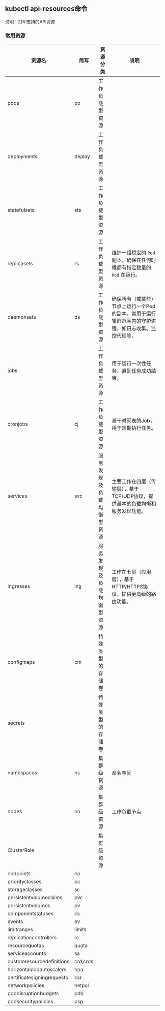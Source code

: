 ## kubectl api-resources命令
说明：打印支持的API资源

### 常用资源
| 资源名                         | 简写       | 资源分类              | 说明        
| ---                           | ---       | ---                  | ---
| pods                          | po	    | 工作负载型资源         | 
| deployments                   | deploy	| 工作负载型资源         |
| statefulsets                  | sts	    | 工作负载型资源         |
| replicasets                   | rs	    | 工作负载型资源         | 维护一组稳定的 `Pod` 副本，确保在任何时候都有指定数量的 `Pod` 在运行。
| daemonsets                    | ds	    | 工作负载型资源         | 确保所有（或某些）节点上运行一个Pod的副本。常用于运行集群范围内的守护进程，如日志收集、监控代理等。
| jobs                          |           | 工作负载型资源         | 用于运行一次性任务，直到任务成功结束。
| cronjobs                      | cj	    | 工作负载型资源         | 基于时间表的Job，用于定期执行任务。
| services                      | svc       | 服务发现及负载均衡型资源 | 主要工作在四层（传输层），基于TCP/UDP协议，提供基本的负载均衡和服务发现功能。
| ingresses                     | ing	    | 服务发现及负载均衡型资源 | 工作在七层（应用层），基于HTTP/HTTPS协议，提供更高级的路由功能。
| configmaps                    | cm	    | 特殊类型的存储卷        |
| secrets                       |           | 特殊类型的存储卷        |
| namespaces                    | ns        | 集群级资源             | 命名空间
| nodes                         | no	    | 集群级资源             | 工作负载节点
| ClusterRole                   |           | 集群级资源             | 
| endpoints                     | ep	    | 
| priorityclasses               | pc	    |
| storageclasses                | sc	    |
| persistentvolumeclaims        | pvc	    |
| persistentvolumes             | pv	    |
| componentstatuses             | cs	    |
| events                        | ev	    |
| limitranges                   | limits	|
| replicationcontrollers        | rc	    |
| resourcequotas                | quota	    |
| serviceaccounts               | sa	    |
| customresourcedefinitions     | crd,crds	|
| horizontalpodautoscalers      | hpa	    |
| certificatesigningrequests    | csr		|
| networkpolicies               | netpol	|
| poddisruptionbudgets          | pdb	    |
| podsecuritypolicies           | psp	    |
